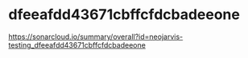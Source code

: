 # dfeeafdd43671cbffcfdcbadeeone
https://sonarcloud.io/summary/overall?id=neojarvis-testing_dfeeafdd43671cbffcfdcbadeeone
